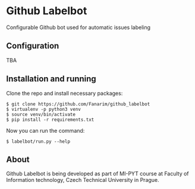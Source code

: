 # Github Labelbot
Configurable Github bot used for automatic issues labeling

## Configuration
TBA

## Installation and running
Clone the repo and install necessary packages:

```
$ git clone https://github.com/Fanarim/github_labelbot
$ virtualenv -p python3 venv
$ source venv/bin/activate
$ pip install -r requirements.txt
```

Now you can run the command:

`$ labelbot/run.py --help`


## About
Github Labelbot is being developed as part of MI-PYT course at Faculty of Information technology, Czech Technical University in Prague.

